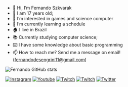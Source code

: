 - 👋 Hi, I’m Fernando Szkvarak
- 🧍 I am 17 years old;
- 👀 I’m interested in games and science computer
- 🌱 I’m currently learning a schedule
- 🏠 I live in Brazil 
- 📚 Currently studying computer science;
- ⌨️ I have some knowledge about basic programming
- 📫 How to reach me? Send me a message on email! (fernandodesengrini11@gmail.com)

![Fernando GitHub stats](https://github-readme-stats.vercel.app/api?username=FernandoSzkvarak&show_icons=true&theme=dracula)

[![Instagram](https://img.shields.io/badge/Instagram-E4405F?style=for-the-badge&logo=instagram&logoColor=white)](https://www.instagram.com/fernando_szkvarak/)
[![Youtube](https://img.shields.io/badge/YouTube-FF0000?style=for-the-badge&logo=youtube&logoColor=white)](https://www.youtube.com/channel/UCOFFzc2mCwLCHaR9laF3BYA)
[![Twitch](https://img.shields.io/badge/Twitch-9146FF?style=for-the-badge&logo=twitch&logoColor=white)](https://www.twitch.tv/fernando_szk)
[![Twitch](https://img.shields.io/badge/LinkedIn-0077B5?style=for-the-badge&logo=linkedin&logoColor=white)](https://www.linkedin.com/in/fernando-szk-2aba2b225/)
[![Twitter](https://img.shields.io/badge/Twitter-1DA1F2?style=for-the-badge&logo=twitter&logoColor=white)](https://twitter.com/Szk_ferna)



